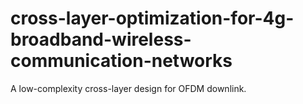 # cross-layer-optimization-for-4g-broadband-wireless-communication-networks
 A low-complexity cross-layer design for OFDM downlink.
